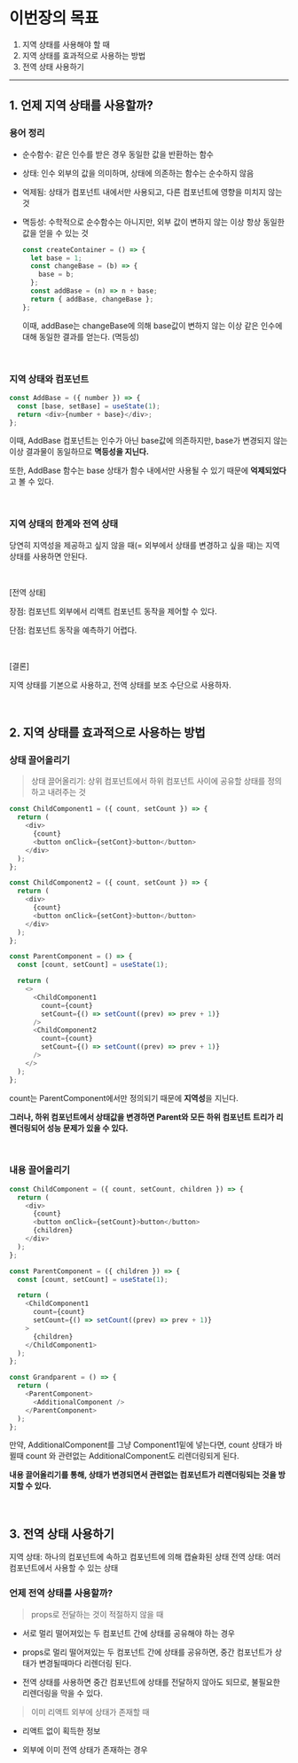 # 이번장의 목표

1. 지역 상태를 사용해야 할 때
2. 지역 상태를 효과적으로 사용하는 방법
3. 전역 상태 사용하기

---

## 1. 언제 지역 상태를 사용할까?

### 용어 정리

- 순수함수: 같은 인수를 받은 경우 동일한 값을 반환하는 함수

- 상태: 인수 외부의 값을 의미하며, 상태에 의존하는 함수는 순수하지 않음

- 억제됨: 상태가 컴포넌트 내에서만 사용되고, 다른 컴포넌트에 영향을 미치지 않는 것

- 멱등성: 수학적으로 순수함수는 아니지만, 외부 값이 변하지 않는 이상 항상 동일한 값을 얻을 수 있는 것

  ```javascript
  const createContainer = () => {
    let base = 1;
    const changeBase = (b) => {
      base = b;
    };
    const addBase = (n) => n + base;
    return { addBase, changeBase };
  };
  ```

  이때, addBase는 changeBase에 의해 base값이 변하지 않는 이상 같은 인수에 대해 동일한 결과를 얻는다. (멱등성)

    <br />

### 지역 상태와 컴포넌트

```javascript
const AddBase = ({ number }) => {
  const [base, setBase] = useState(1);
  return <div>{number + base}</div>;
};
```

이때, AddBase 컴포넌트는 인수가 아닌 base값에 의존하지만, base가 변경되지 않는 이상 결과물이 동일하므로 **멱등성을 지닌다.**

또한, AddBase 함수는 base 상태가 함수 내에서만 사용될 수 있기 때문에 **억제되었다**고 볼 수 있다.

<br />

### 지역 상태의 한계와 전역 상태

당연히 지역성을 제공하고 싶지 않을 때(= 외부에서 상태를 변경하고 싶을 때)는 지역 상태를 사용하면 안된다.

<br />

[전역 상태]

장점: 컴포넌트 외부에서 리액트 컴포넌트 동작을 제어할 수 있다.

단점: 컴포넌트 동작을 예측하기 어렵다.

<br />

[결론]

지역 상태를 기본으로 사용하고, 전역 상태를 보조 수단으로 사용하자.

<br />

## 2. 지역 상태를 효과적으로 사용하는 방법

### 상태 끌어올리기

> 상태 끌어올리기: 상위 컴포넌트에서 하위 컴포넌트 사이에 공유할 상태를 정의하고 내려주는 것

```javascript
const ChildComponent1 = ({ count, setCount }) => {
  return (
    <div>
      {count}
      <button onClick={setCont}>button</button>
    </div>
  );
};

const ChildComponent2 = ({ count, setCount }) => {
  return (
    <div>
      {count}
      <button onClick={setCont}>button</button>
    </div>
  );
};

const ParentComponent = () => {
  const [count, setCount] = useState(1);

  return (
    <>
      <ChildComponent1
        count={count}
        setCount={() => setCount((prev) => prev + 1)}
      />
      <ChildComponent2
        count={count}
        setCount={() => setCount((prev) => prev + 1)}
      />
    </>
  );
};
```

count는 ParentComponent에서만 정의되기 때문에 **지역성**을 지닌다.

**그러나, 하위 컴포넌트에서 상태값을 변경하면 Parent와 모든 하위 컴포넌트 트리가 리렌더링되어 성능 문제가 있을 수 있다.**

<br />

### 내용 끌어올리기

```javascript
const ChildComponent = ({ count, setCount, children }) => {
  return (
    <div>
      {count}
      <button onClick={setCount}>button</button>
      {children}
    </div>
  );
};

const ParentComponent = ({ children }) => {
  const [count, setCount] = useState(1);

  return (
    <ChildComponent1
      count={count}
      setCount={() => setCount((prev) => prev + 1)}
    >
      {children}
    </ChildComponent1>
  );
};

const Grandparent = () => {
  return (
    <ParentComponent>
      <AdditionalComponent />
    </ParentComponent>
  );
};
```

만약, AdditionalComponent를 그냥 Component1밑에 넣는다면, count 상태가 바뀔때 count 와 관련없는 AdditionalComponent도 리렌더링되게 된다.

**내용 끌어올리기를 통해, 상태가 변경되면서 관련없는 컴포넌트가 리렌더링되는 것을 방지할 수 있다.**

<br />

## 3. 전역 상태 사용하기

지역 상태: 하나의 컴포넌트에 속하고 컴포넌트에 의해 캡슐화된 상태
전역 상태: 여러 컴포넌트에서 사용할 수 있는 상태

### 언제 전역 상태를 사용할까?

> props로 전달하는 것이 적절하지 않을 때

- 서로 멀리 떨어져있는 두 컴포넌트 간에 상태를 공유해야 하는 경우

- props로 멀리 떨어져있는 두 컴포넌트 간에 상태를 공유하면, 중간 컴포넌트가 상태가 변경될때마다 리렌더링 된다.

- 전역 상태를 사용하면 중간 컴포넌트에 상태를 전달하지 않아도 되므로, 불필요한 리렌더링을 막을 수 있다.

> 이미 리액트 외부에 상태가 존재할 때

- 리액트 없이 획득한 정보

- 외부에 이미 전역 상태가 존재하는 경우


